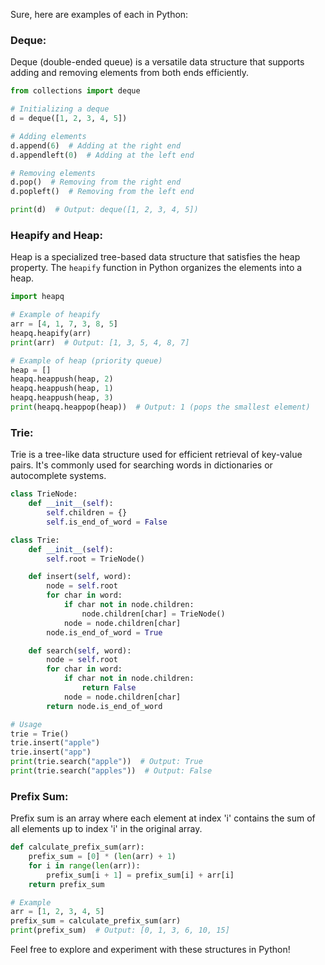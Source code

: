 Sure, here are examples of each in Python:

### Deque:
Deque (double-ended queue) is a versatile data structure that supports adding and removing elements from both ends efficiently.

```python
from collections import deque

# Initializing a deque
d = deque([1, 2, 3, 4, 5])

# Adding elements
d.append(6)  # Adding at the right end
d.appendleft(0)  # Adding at the left end

# Removing elements
d.pop()  # Removing from the right end
d.popleft()  # Removing from the left end

print(d)  # Output: deque([1, 2, 3, 4, 5])
```

### Heapify and Heap:
Heap is a specialized tree-based data structure that satisfies the heap property. The `heapify` function in Python organizes the elements into a heap.

```python
import heapq

# Example of heapify
arr = [4, 1, 7, 3, 8, 5]
heapq.heapify(arr)
print(arr)  # Output: [1, 3, 5, 4, 8, 7]

# Example of heap (priority queue)
heap = []
heapq.heappush(heap, 2)
heapq.heappush(heap, 1)
heapq.heappush(heap, 3)
print(heapq.heappop(heap))  # Output: 1 (pops the smallest element)
```

### Trie:
Trie is a tree-like data structure used for efficient retrieval of key-value pairs. It's commonly used for searching words in dictionaries or autocomplete systems.

```python
class TrieNode:
    def __init__(self):
        self.children = {}
        self.is_end_of_word = False

class Trie:
    def __init__(self):
        self.root = TrieNode()

    def insert(self, word):
        node = self.root
        for char in word:
            if char not in node.children:
                node.children[char] = TrieNode()
            node = node.children[char]
        node.is_end_of_word = True

    def search(self, word):
        node = self.root
        for char in word:
            if char not in node.children:
                return False
            node = node.children[char]
        return node.is_end_of_word

# Usage
trie = Trie()
trie.insert("apple")
trie.insert("app")
print(trie.search("apple"))  # Output: True
print(trie.search("apples"))  # Output: False
```

### Prefix Sum:
Prefix sum is an array where each element at index 'i' contains the sum of all elements up to index 'i' in the original array.

```python
def calculate_prefix_sum(arr):
    prefix_sum = [0] * (len(arr) + 1)
    for i in range(len(arr)):
        prefix_sum[i + 1] = prefix_sum[i] + arr[i]
    return prefix_sum

# Example
arr = [1, 2, 3, 4, 5]
prefix_sum = calculate_prefix_sum(arr)
print(prefix_sum)  # Output: [0, 1, 3, 6, 10, 15]
```

Feel free to explore and experiment with these structures in Python!
